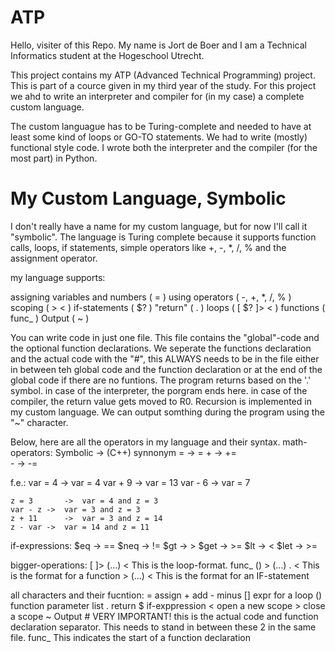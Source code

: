 # ATP

Hello, visiter of this Repo. My name is Jort de Boer and I am a Technical Informatics student at the Hogeschool Utrecht.

This project contains my ATP (Advanced Technical Programming) project. This is part of a cource given in my third year of the study.
For this project we ahd to write an interpreter and compiler for (in my case) a complete custom language. 

The custom languague has to be Turing-complete and needed to have at least some kind of loops or GO-TO statements.
We had to write (mostly) functional style code. I wrote both the interpreter and the compiler (for the most part) in Python.


# My Custom Language, Symbolic
I don't really have a name for my custom language, but for now I'll call it "symbolic".
The language is Turing complete because it supports function calls, loops, if statements, simple operators like +, -, *, /, % and the assignment operator.

my language supports:

assigning variables and numbers 	( = ) 
using operators			( -, +, *, /, % ) 
scoping				( > < )
if-statements 			  	( $? )
"return" 			  	( . )
loops 				  	( [ $? ]> < )
functions				( func_ )
Output					( ~ )

You can write code in just one file. This file contains the "global"-code and the optional function declarations.
We seperate the functions declaration and the actual code with the "#", this ALWAYS needs to be in the file either in between teh global code and the function declaration or at the end of the global code if there are no funtions.
The program returns based on the '.' symbol. in case of the interpreter, the porgram ends here. in case of the compiler, the return value gets moved to R0.
Recursion is implemented in my custom language.
We can output somthing during the program using the "~" character.


Below, here are all the operators in my language and their syntax.
math-operators:
    Symbolic      ->   (C++) synnonym
        =         ->        =
        +         ->        +=    
        -         ->        -=    
 
f.e.:
	var = 4	->	var = 4
	var + 9 	->	var = 13
	var - 6	->	var = 7
	
	z = 3		->	var = 4 and z = 3
	var - z	->	var = 3 and z = 3
	z + 11		->	var = 3 and z = 14
	z - var	->	var = 14 and z = 11 

if-expressions:
        $eq       ->        ==
        $neq      ->        !=
        $gt       ->        >
        $get      ->        >=
        $lt       ->        < 
        $let      ->        >=

bigger-operations:
    [ <EXPR> ]> (...) <                                  This is the loop-format.
    func_ <NAME>(<PARAMS>) > (...) .<RETURNVALUE> <      This is the format for a function
    <EXPR> > (...) <                                     This is the format for an IF-statement
            
all characters and their fucntion:
    =   assign
    +   add
    -   minus
    []  expr for a loop
    ()  function parameter list
    .   return
    $   if-exppression
    <   open a new scope
    >   close a scope
    ~   Output
    #   VERY IMPORTANT! this is the actual code and function declaration separator. This needs to stand in between these 2 in the same file.
    func_ This indicates the start of a function declaration
    





